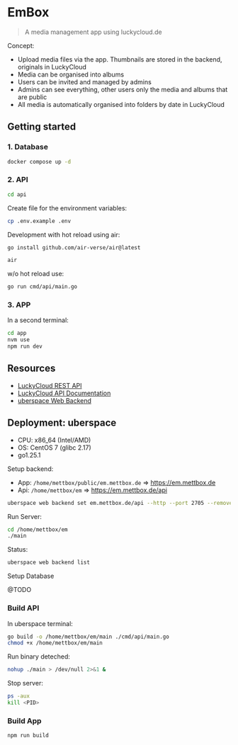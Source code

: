 # EmBox

> A media management app using luckycloud.de

Concept:

- Upload media files via the app. Thumbnails are stored in the backend, originals in LuckyCloud
- Media can be organised into albums
- Users can be invited and managed by admins
- Admins can see everything, other users only the media and albums that are public
- All media is automatically organised into folders by date in LuckyCloud

## Getting started

### 1. Database

```sh
docker compose up -d
```

### 2. API

```sh
cd api
```

Create file for the environment variables:

```sh
cp .env.example .env
```

Development with hot reload using air:

```sh
go install github.com/air-verse/air@latest
```

```sh
air
```

w/o hot reload use:

```sh
go run cmd/api/main.go
```

### 3. APP

In a second terminal:

```sh
cd app
nvm use
npm run dev
```

## Resources

- [LuckyCloud REST API](https://docs.luckycloud.de/en/cloud-storage/rest-api)
- [LuckyCloud API Documentation](https://storage.luckycloud.de/published/api-dokumentation/home.md)
- [uberspace Web Backend](https://manual.uberspace.de/web-backends/)

## Deployment: uberspace

- CPU: x86_64 (Intel/AMD)
- OS: CentOS 7 (glibc 2.17)
- go1.25.1

Setup backend:

- App: `/home/mettbox/public/em.mettbox.de` => https://em.mettbox.de
- Api: `/home/mettbox/em` => https://em.mettbox.de/api


```sh
uberspace web backend set em.mettbox.de/api --http --port 2705 --remove-prefix
```

Run Server:

```sh
cd /home/mettbox/em
./main
```

Status:

```sh
uberspace web backend list
```

Setup Database

@TODO

### Build API

In uberspace terminal:

```sh
go build -o /home/mettbox/em/main ./cmd/api/main.go
chmod +x /home/mettbox/em/main
```

Run binary deteched:

```sh
nohup ./main > /dev/null 2>&1 &
```

Stop server:

```sh
ps -aux
kill <PID>
```

### Build App

```sh
npm run build
````
